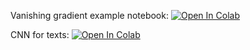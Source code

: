 Vanishing gradient example notebook:
[![Open In Colab](https://colab.research.google.com/assets/colab-badge.svg)](https://colab.research.google.com/github/girafe-ai/ml-mipt/blob/master/week02_CNN_n_Vanishing_gradient/vanishing_grad_example.ipynb)

CNN for texts:
[![Open In Colab](https://colab.research.google.com/assets/colab-badge.svg)](https://colab.research.google.com/github/girafe-ai/ml-mipt/blob/master/week02_CNN_n_Vanishing_gradient/week02_CNN_for_texts.ipynb)
